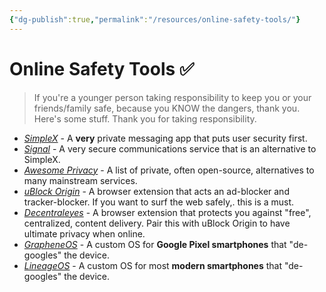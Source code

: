 ```yaml
---
{"dg-publish":true,"permalink":"/resources/online-safety-tools/"}
---
```


# Online Safety Tools ✅

> If you're a younger person taking responsibility to keep you or your friends/family safe, because you KNOW the dangers, thank you. Here's some stuff. Thank you for taking responsibility.

- *[SimpleX](https://simplex.chat/)* - A **very** private messaging app that puts user security first.
- *[Signal](https://signal.org/)* - A very secure communications service that is an alternative to SimpleX.
- *[Awesome Privacy](https://github.com/pluja/awesome-privacy)* - A list of private, often open-source, alternatives to many mainstream services.
- *[uBlock Origin](https://ublockorigin.com/)* - A browser extension that acts an ad-blocker and tracker-blocker. If you want to surf the web safely,. this is a must.
- *[Decentraleyes](https://decentraleyes.org/)* - A browser extension that protects you against "free", centralized, content delivery. Pair this with uBlock Origin to have ultimate privacy when online.
- *[GrapheneOS](https://grapheneos.org/)* - A custom OS for **Google Pixel smartphones** that "de-googles" the device. 
- *[LineageOS](https://lineageos.org/)* - A custom OS for most **modern smartphones** that "de-googles" the device.
